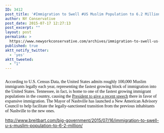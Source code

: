 ```yaml
---
ID: 3412
post_title: '#Immigration to Swell #US Muslim Population to 6.2 Million #SecureTheBorder #WakeUpAmerica'
author: NY Conservative
post_date: 2015-07-17 12:27:13
post_excerpt: ""
layout: post
permalink: >
  https://www.newyorkconservative.com/archives/immigration-to-swell-us-muslim-population-to-6-2-million-securetheborder-wakeupamerica/
published: true
aktt_notify_twitter:
  - 'yes'
aktt_tweeted:
  - "1"
---
```

<p><img src="http://www.newyorkconservative.com/wp-content/uploads/2015/07/071715_1626_Immigration1.jpg" alt=""/>
	</p><p><span style="color:#111111; font-family:Georgia">According to U.S. Census Data, the United States admits roughly 100,000 Muslim immigrants legally each year, representing the fastest growing block of immigration into the United States. Tennessee, in fact, is home to one of the fastest growing immigrant populations in the country, causing the <a href="https://www.whitehouse.gov/the-press-office/2014/12/09/remarks-president-immigration-town-hall-nashville-tennessee">President to give a recent speech</a> there in favor of expansive immigration. The Mayor of Nashville has launched a New American Advisory Council to help facilitate the legally-sanctioned transition from the previous inhabitants of Nashville to the new ones.</span>
	</p><p><a href="http://www.breitbart.com/big-government/2015/07/16/immigration-to-swell-u-s-muslim-population-to-6-2-million/">http://www.breitbart.com/big-government/2015/07/16/immigration-to-swell-u-s-muslim-population-to-6-2-million/</a>
	</p>